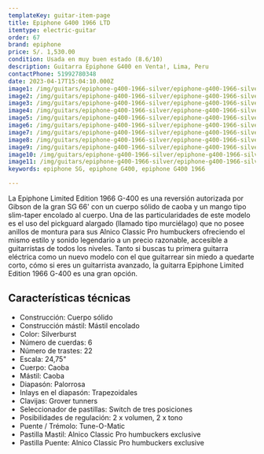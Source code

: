 ```yaml
---
templateKey: guitar-item-page
title: Epiphone G400 1966 LTD
itemtype: electric-guitar
order: 67
brand: epiphone
price: S/. 1,530.00
condition: Usada en muy buen estado (8.6/10)
description: Guitarra Epiphone G400 en Venta!, Lima, Peru
contactPhone: 51992780348
date: 2023-04-17T15:04:10.000Z
image1: /img/guitars/epiphone-g400-1966-silver/epiphone-g400-1966-silver-01.jpg
image2: /img/guitars/epiphone-g400-1966-silver/epiphone-g400-1966-silver-02.jpg
image3: /img/guitars/epiphone-g400-1966-silver/epiphone-g400-1966-silver-03.jpg
image4: /img/guitars/epiphone-g400-1966-silver/epiphone-g400-1966-silver-04.jpg
image5: /img/guitars/epiphone-g400-1966-silver/epiphone-g400-1966-silver-05.jpg
image6: /img/guitars/epiphone-g400-1966-silver/epiphone-g400-1966-silver-06.jpg
image7: /img/guitars/epiphone-g400-1966-silver/epiphone-g400-1966-silver-07.jpg
image8: /img/guitars/epiphone-g400-1966-silver/epiphone-g400-1966-silver-08.jpg
image9: /img/guitars/epiphone-g400-1966-silver/epiphone-g400-1966-silver-09.jpg
image10: /img/guitars/epiphone-g400-1966-silver/epiphone-g400-1966-silver-10.jpg
image11: /img/guitars/epiphone-g400-1966-silver/epiphone-g400-1966-silver-11.jpg
keywords: epiphone SG, epiphone G400, epiphone G400 1966

---
```

La Epiphone Limited Edition 1966 G-400 es una reversión autorizada por Gibson de la gran SG 66' con un cuerpo sólido de caoba y un mango tipo slim-taper encolado al cuerpo. Una de las particularidades de este modelo es el uso del pickguard alargado (llamado tipo murciélago) que no posee anillos de montura para sus Alnico Classic Pro humbuckers ofreciendo el mismo estilo y sonido legendario a un precio razonable, accesible a guitarristas de todos los niveles. Tanto si buscas tu primera guitarra eléctrica como un nuevo modelo con el que guitarrear sin miedo a quedarte corto, cómo si eres un guitarrista avanzado, la guitarra Epiphone Limited Edition 1966 G-400 es una gran opción.

## Características técnicas

* Construcción: Cuerpo sólido
* Construcción mástil: Mástil encolado
* Color: Silverburst
* Número de cuerdas: 6
* Número de trastes: 22
* Escala: 24,75"
* Cuerpo: Caoba
* Mástil: Caoba
* Diapasón: Palorrosa
* Inlays en el diapasón: Trapezoidales
* Clavijas: Grover tunners
* Seleccionador de pastillas: Switch de tres posiciones
* Posibilidades de regulación: 2 x volumen, 2 x tono
* Puente / Trémolo: Tune-O-Matic
* Pastilla Mastil: Alnico Classic Pro humbuckers exclusive
* Pastilla Puente: Alnico Classic Pro humbuckers exclusive